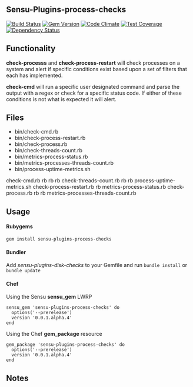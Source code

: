 ## Sensu-Plugins-process-checks

[![Build Status](https://travis-ci.org/sensu-plugins/sensu-plugins-process-checks.svg?branch=master)](https://travis-ci.org/sensu-plugins/sensu-plugins-process-checks)
[![Gem Version](https://badge.fury.io/rb/sensu-plugins-process-checks.svg)](http://badge.fury.io/rb/sensu-plugins-process-checks)
[![Code Climate](https://codeclimate.com/github/sensu-plugins/sensu-plugins-process-checks/badges/gpa.svg)](https://codeclimate.com/github/sensu-plugins/sensu-plugins-process-checks)
[![Test Coverage](https://codeclimate.com/github/sensu-plugins/sensu-plugins-process-checks/badges/coverage.svg)](https://codeclimate.com/github/sensu-plugins/sensu-plugins-process-checks)
[![Dependency Status](https://gemnasium.com/sensu-plugins/sensu-plugins-process-checks.svg)](https://gemnasium.com/sensu-plugins/sensu-plugins-process-checks)

## Functionality

**check-processs** and **check-process-restart**  will check processes on a system and alert if specific conditions exist based upon a set of filters that each has implemented.

**check-cmd** will run a specific user designated command and parse the output with a regex or check for a specific status code.  If either of these conditions is not what is expected it will alert.

## Files
 * bin/check-cmd.rb
 * bin/check-process-restart.rb
 * bin/check-process.rb
 * bin/check-threads-count.rb
 * bin/metrics-process-status.rb
 * bin/metrics-processes-threads-count.rb
 * bin/process-uptime-metrics.sh

 check-cmd.rb rb rb rb check-threads-count.rb rb rb process-uptime-metrics.sh
 check-process-restart.rb rb metrics-process-status.rb
 check-process.rb rb rb metrics-processes-threads-count.rb

## Usage

#### Rubygems

`gem install sensu-plugins-process-checks`

#### Bundler

Add *sensu-plugins-disk-checks* to your Gemfile and run `bundle install` or `bundle update`

#### Chef

Using the Sensu **sensu_gem** LWRP
```
sensu_gem 'sensu-plugins-process-checks' do
  options('--prerelease')
  version '0.0.1.alpha.4'
end
```

Using the Chef **gem_package** resource
```
gem_package 'sensu-plugins-process-checks' do
  options('--prerelease')
  version '0.0.1.alpha.4'
end
```

## Notes
